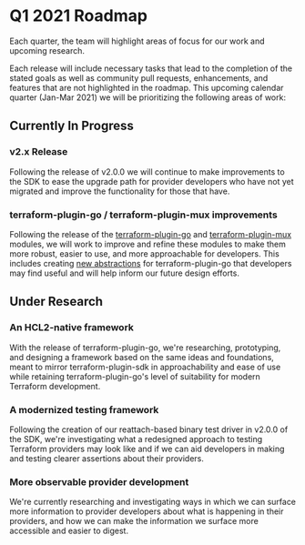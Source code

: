 # Q1 2021 Roadmap

Each quarter, the team will highlight areas of focus for our work and upcoming
research.

Each release will include necessary tasks that lead to the completion of the
stated goals as well as community pull requests, enhancements, and features
that are not highlighted in the roadmap. This upcoming calendar quarter
(Jan-Mar 2021) we will be prioritizing the following areas of work:

## Currently In Progress

### v2.x Release

Following the release of v2.0.0 we will continue to make improvements to the
SDK to ease the upgrade path for provider developers who have not yet migrated
and improve the functionality for those that have.

### terraform-plugin-go / terraform-plugin-mux improvements

Following the release of the
[terraform-plugin-go](https://github.com/hashicorp/terraform-plugin-go) and
[terraform-plugin-mux](https://github.com/hashicorp/terraform-plugin-mux) modules, we
will work to improve and refine these modules to make them more robust, easier
to use, and more approachable for developers. This includes creating [new
abstractions](https://github.com/hashicorp/terraform-plugin-go-contrib) for
terraform-plugin-go that developers may find useful and will help inform our
future design efforts.

## Under Research

### An HCL2-native framework

With the release of terraform-plugin-go, we're researching, prototyping, and
designing a framework based on the same ideas and foundations, meant to mirror
terraform-plugin-sdk in approachability and ease of use while retaining
terraform-plugin-go's level of suitability for modern Terraform development.

### A modernized testing framework

Following the creation of our reattach-based binary test driver in v2.0.0 of
the SDK, we're investigating what a redesigned approach to testing Terraform
providers may look like and if we can aid developers in making and testing
clearer assertions about their providers.

### More observable provider development

We're currently researching and investigating ways in which we can surface more
information to provider developers about what is happening in their providers,
and how we can make the information we surface more accessible and easier to
digest.
